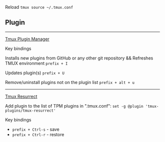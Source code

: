 Reload
`tmux source ~/.tmux.conf`


## Plugin
---
[Tmux Plugin Manager](https://github.com/tmux-plugins/tpm)

Key bindings

Installs new plugins from GitHub or any other git repository && Refreshes TMUX environment
`prefix + I`

Updates plugin(s)
`prefix + U`

Remove/uninstall plugins not on the plugin list
`prefix + alt + u`



---
[Tmux Resurrect](https://github.com/tmux-plugins/tmux-resurrect)

Add plugin to the list of TPM plugins in ".tmux.conf":
`set -g @plugin 'tmux-plugins/tmux-resurrect'`


Key bindings
- `prefix + Ctrl-s` - save
- `prefix + Ctrl-r` - restore
